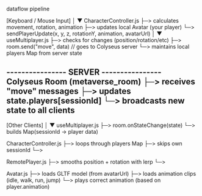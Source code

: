 dataflow pipeline

[Keyboard / Mouse Input]
        │
        ▼
CharacterController.js
    ├─> calculates movement, rotation, animation
    ├─> updates local Avatar (your player)
    └─> sendPlayerUpdate(x, y, z, rotationY, animation, avatarUrl)
            │
            ▼
    useMultiplayer.js
        ├─> checks for changes (position/rotation/etc)
        ├─> room.send("move", data)  // goes to Colyseus server
        └─> maintains local players Map from server state

---------------- SERVER ----------------
Colyseus Room (metaverse_room)
    ├─> receives "move" messages
    ├─> updates state.players[sessionId]
    └─> broadcasts new state to all clients
----------------------------------------

[Other Clients]
        │
        ▼
useMultiplayer.js
    ├─> room.onStateChange(state)
    └─> builds Map(sessionId → player data)

CharacterController.js
    ├─> loops through players Map
    ├─> skips own sessionId
    └─> <RemotePlayer player={player} />

RemotePlayer.js
    ├─> smooths position + rotation with lerp
    └─> <Avatar avatarUrl={player.avatarUrl} currentAction={player.animation} />

Avatar.js
    ├─> loads GLTF model (from avatarUrl)
    ├─> loads animation clips (idle, walk, run, jump)
    └─> plays correct animation (based on player.animation)
